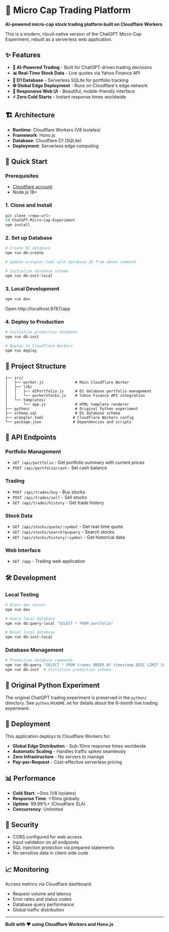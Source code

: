 # 🚀 Micro Cap Trading Platform

**AI-powered micro-cap stock trading platform built on Cloudflare Workers**

This is a modern, cloud-native version of the ChatGPT Micro-Cap Experiment, rebuilt as a serverless web application.

## ✨ Features

- **🤖 AI-Powered Trading** - Built for ChatGPT-driven trading decisions
- **📊 Real-Time Stock Data** - Live quotes via Yahoo Finance API
- **💾 D1 Database** - Serverless SQLite for portfolio tracking
- **🌐 Global Edge Deployment** - Runs on Cloudflare's edge network
- **📱 Responsive Web UI** - Beautiful, mobile-friendly interface
- **⚡ Zero Cold Starts** - Instant response times worldwide

## 🏗️ Architecture

- **Runtime**: Cloudflare Workers (V8 Isolates)
- **Framework**: Hono.js
- **Database**: Cloudflare D1 (SQLite)
- **Deployment**: Serverless edge computing

## 🚀 Quick Start

### Prerequisites
- [Cloudflare account](https://dash.cloudflare.com/sign-up)
- Node.js 18+

### 1. Clone and Install
```bash
git clone <repo-url>
cd ChatGPT-Micro-Cap-Experiment
npm install
```

### 2. Set up Database
```bash
# Create D1 database
npm run db:create

# Update wrangler.toml with database ID from above command

# Initialize database schema
npm run db:init-local
```

### 3. Local Development
```bash
npm run dev
```

Open http://localhost:8787/app

### 4. Deploy to Production
```bash
# Initialize production database
npm run db:init

# Deploy to Cloudflare Workers
npm run deploy
```

## 📁 Project Structure

```
├── src/
│   ├── worker.js              # Main Cloudflare Worker
│   ├── lib/
│   │   ├── d1Portfolio.js     # D1 database portfolio management
│   │   └── workerStocks.js    # Yahoo Finance API integration
│   └── templates/
│       └── app.js             # HTML template renderer
├── python/                    # Original Python experiment
├── schema.sql                 # D1 database schema
├── wrangler.toml             # Cloudflare Workers config
└── package.json              # Dependencies and scripts
```

## 🔌 API Endpoints

### Portfolio Management
- `GET /api/portfolio` - Get portfolio summary with current prices
- `POST /api/portfolio/cash` - Set cash balance

### Trading
- `POST /api/trades/buy` - Buy stocks
- `POST /api/trades/sell` - Sell stocks
- `GET /api/trades/history` - Get trade history

### Stock Data
- `GET /api/stocks/quote/:symbol` - Get real-time quote
- `GET /api/stocks/search?q=query` - Search stocks
- `GET /api/stocks/history/:symbol` - Get historical data

### Web Interface
- `GET /app` - Trading web application

## 🛠️ Development

### Local Testing
```bash
# Start dev server
npm run dev

# Query local database
npm run db:query-local "SELECT * FROM portfolio"

# Reset local database
npm run db:init-local
```

### Database Management
```bash
# Production database commands
npm run db:query "SELECT * FROM trades ORDER BY timestamp DESC LIMIT 10"
npm run db:init  # Initialize production schema
```

## 🎯 Original Python Experiment

The original ChatGPT trading experiment is preserved in the `python/` directory. See `python/README.md` for details about the 6-month live trading experiment.

## 🚀 Deployment

This application deploys to Cloudflare Workers for:
- **Global Edge Distribution** - Sub-10ms response times worldwide
- **Automatic Scaling** - Handles traffic spikes seamlessly
- **Zero Infrastructure** - No servers to manage
- **Pay-per-Request** - Cost-effective serverless pricing

## 📊 Performance

- **Cold Start**: ~0ms (V8 Isolates)
- **Response Time**: <10ms globally
- **Uptime**: 99.99%+ (Cloudflare SLA)
- **Concurrency**: Unlimited

## 🔐 Security

- CORS configured for web access
- Input validation on all endpoints
- SQL injection protection via prepared statements
- No sensitive data in client-side code

## 📈 Monitoring

Access metrics via Cloudflare dashboard:
- Request volume and latency
- Error rates and status codes
- Database query performance
- Global traffic distribution

---

**Built with ❤️ using Cloudflare Workers and Hono.js**